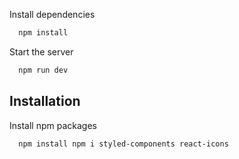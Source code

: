 Install dependencies

```bash
  npm install
```

Start the server

```bash
  npm run dev
```


## Installation

Install npm packages

```bash
  npm install npm i styled-components react-icons
